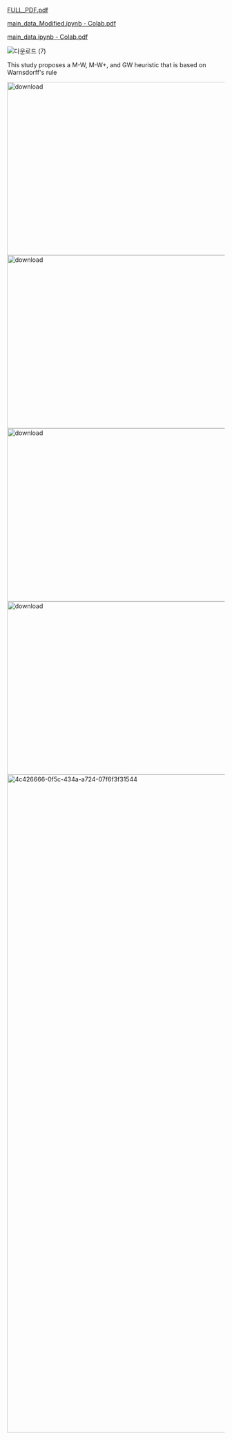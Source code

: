 
[FULL_PDF.pdf](https://github.com/user-attachments/files/22246000/20250910_.20.pdf)

[main_data_Modified.ipynb - Colab.pdf](https://github.com/user-attachments/files/22246004/main_data_Modified.ipynb.-.Colab.pdf)

[main_data.ipynb - Colab.pdf](https://github.com/user-attachments/files/22246005/main_data.ipynb.-.Colab.pdf)



![다운로드 (7)](https://github.com/user-attachments/assets/f7346df9-4ac7-4903-9e11-a3b78f6a4808)

This study proposes a M-W, M-W+, and GW heuristic that is based on Warnsdorff's rule

<img width="1241" height="400" alt="download" src="https://github.com/user-attachments/assets/7a184b75-8ded-4814-b504-bf8f3110aad3" />

<img width="853" height="400" alt="download" src="https://github.com/user-attachments/assets/543271ae-8704-4de7-85df-da91806d4992" />

<img width="864" height="400" alt="download" src="https://github.com/user-attachments/assets/8276edfd-c847-4171-b01a-a9d2187de369" />

<img width="1267" height="400" alt="download" src="https://github.com/user-attachments/assets/6d57ded4-2f97-423b-a3e9-65ca6354d413" />

<img width="1520" height="1520" alt="4c426666-0f5c-434a-a724-07f6f3f31544" src="https://github.com/user-attachments/assets/9ad1c410-cd03-44a3-842e-f312c381b7ac" />
